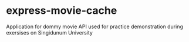 # express-movie-cache
Application for dommy movie API used for practice demonstration during exersises on Singidunum University
